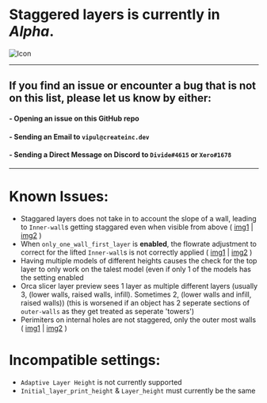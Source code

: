 # Staggered layers is currently in *Alpha*.

![Icon](https://cdn.discordapp.com/attachments/1087393628420329585/1332429863180570735/staggered_layers_icon.png?ex=67953982&is=6793e802&hm=192dffcbf898bed5a9700a7cc6cc879413b1216aad2f0e97845a6d751f2be7be&)

---

## If you find an issue or encounter a bug that is not on this list, please let us know by either:
#### - Opening an issue on this GitHub repo
#### - Sending an Email to `vipul@createinc.dev`
#### - Sending a Direct Message on Discord to `Divide#4615` or `Xero#1678`

-----

# Known Issues:
- Staggared layers does not take in to account the slope of a wall, leading to `Inner-wall`s getting staggared even when visible from above ( [img1](https://cdn.discordapp.com/attachments/1314975632236609651/1332410916154773504/image.png?ex=679527dd&is=6793d65d&hm=683e08e6b6629974bc8bc11e14b9d0acd0e23335eafebeb43ede828c2acea57e&) | [img2](https://cdn.discordapp.com/attachments/1314975632236609651/1332410869975486484/image.png?ex=679527d2&is=6793d652&hm=8196be2e6b31e7202fb11f628ae4aa1d9deed9f4daa41bb414cecefff1a6448f&) )
- When `only_one_wall_first_layer` is **enabled**, the flowrate adjustment to correct for the lifted `Inner-wall`s is not correctly applied ( [img1](https://cdn.discordapp.com/attachments/1314975632236609651/1332410869975486484/image.png?ex=679527d2&is=6793d652&hm=8196be2e6b31e7202fb11f628ae4aa1d9deed9f4daa41bb414cecefff1a6448f&) | [img2](https://cdn.discordapp.com/attachments/1314975632236609651/1332422246735548478/image.png?ex=6795326a&is=6793e0ea&hm=02358016b0ae7c4d39cca76d1d926fe2cb2e3ee659517d519542c3c06a07471f&) )
- Having multiple models of different heights causes the check for the top layer to only work on the talest model (even if only 1 of the models has the setting enabled
- Orca slicer layer preview sees 1 layer as multiple different layers (usually 3, (lower walls, raised walls, infill). Sometimes 2, (lower walls and infill, raised walls)) (this is worsened if an object has 2 seperate sections of `outer-walls` as they get treated as seperate 'towers')
- Perimiters on internal holes are not staggered, only the outer most walls ( [img1](https://cdn.discordapp.com/attachments/1314975632236609651/1333403537425829898/image.png?ex=6798c450&is=679772d0&hm=dc87d94afa168c7ce6bdf75775669932daab1a034929302b3ff5c55c989beb83&) | [img2](https://cdn.discordapp.com/attachments/1314975632236609651/1333403854011629588/image.png?ex=6798c49c&is=6797731c&hm=2aa02f8e42fe59a4e954000a8d0f1912177b92234b947952dbda476a6ce67ca7&) )

# Incompatible settings: 
- `Adaptive Layer Height` is not currently supported
- `Initial_layer_print_height` & `Layer_height` must currently be the same
